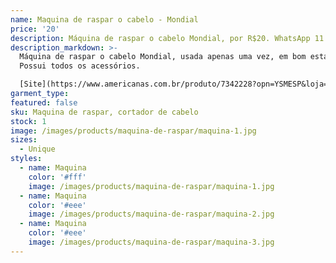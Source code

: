 ```yaml
---
name: Maquina de raspar o cabelo - Mondial
price: '20'
description: Máquina de raspar o cabelo Mondial, por R$20. WhatsApp 11 96964-1752
description_markdown: >-
  Máquina de raspar o cabelo Mondial, usada apenas uma vez, em bom estado.
  Possui todos os acessórios.

  [Site](https://www.americanas.com.br/produto/7342228?opn=YSMESP&loja=02&epar=bp_pl_00_go_bs_todas_geral_gmv&WT.srch=1&gclid=CjwKCAiApJnRBRBlEiwAPTgmxHg9-43nI7uz3IhptT60epYD2pP9WaHQKeSs1i-hRickW_ZWF-9wghoCbO0QAvD_BwE)
garment_type:
featured: false
sku: Maquina de raspar, cortador de cabelo
stock: 1
image: /images/products/maquina-de-raspar/maquina-1.jpg
sizes:
  - Unique
styles:
  - name: Maquina
    color: '#fff'
    image: /images/products/maquina-de-raspar/maquina-1.jpg
  - name: Maquina
    color: '#eee'
    image: /images/products/maquina-de-raspar/maquina-2.jpg
  - name: Maquina
    color: '#eee'
    image: /images/products/maquina-de-raspar/maquina-3.jpg
---
```

